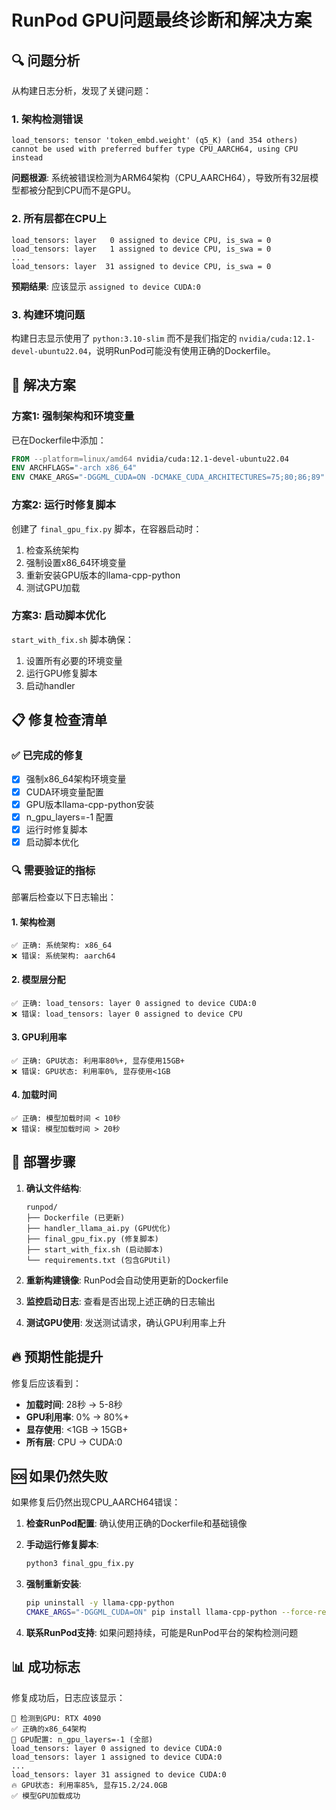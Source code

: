 # RunPod GPU问题最终诊断和解决方案

## 🔍 问题分析

从构建日志分析，发现了关键问题：

### 1. 架构检测错误
```
load_tensors: tensor 'token_embd.weight' (q5_K) (and 354 others) cannot be used with preferred buffer type CPU_AARCH64, using CPU instead
```

**问题根源**: 系统被错误检测为ARM64架构（CPU_AARCH64），导致所有32层模型都被分配到CPU而不是GPU。

### 2. 所有层都在CPU上
```
load_tensors: layer   0 assigned to device CPU, is_swa = 0
load_tensors: layer   1 assigned to device CPU, is_swa = 0
...
load_tensors: layer  31 assigned to device CPU, is_swa = 0
```

**预期结果**: 应该显示 `assigned to device CUDA:0`

### 3. 构建环境问题
构建日志显示使用了 `python:3.10-slim` 而不是我们指定的 `nvidia/cuda:12.1-devel-ubuntu22.04`，说明RunPod可能没有使用正确的Dockerfile。

## 🔧 解决方案

### 方案1: 强制架构和环境变量
已在Dockerfile中添加：
```dockerfile
FROM --platform=linux/amd64 nvidia/cuda:12.1-devel-ubuntu22.04
ENV ARCHFLAGS="-arch x86_64"
ENV CMAKE_ARGS="-DGGML_CUDA=ON -DCMAKE_CUDA_ARCHITECTURES=75;80;86;89"
```

### 方案2: 运行时修复脚本
创建了 `final_gpu_fix.py` 脚本，在容器启动时：
1. 检查系统架构
2. 强制设置x86_64环境变量
3. 重新安装GPU版本的llama-cpp-python
4. 测试GPU加载

### 方案3: 启动脚本优化
`start_with_fix.sh` 脚本确保：
1. 设置所有必要的环境变量
2. 运行GPU修复脚本
3. 启动handler

## 📋 修复检查清单

### ✅ 已完成的修复
- [x] 强制x86_64架构环境变量
- [x] CUDA环境变量配置
- [x] GPU版本llama-cpp-python安装
- [x] n_gpu_layers=-1 配置
- [x] 运行时修复脚本
- [x] 启动脚本优化

### 🔍 需要验证的指标

部署后检查以下日志输出：

#### 1. 架构检测
```
✅ 正确: 系统架构: x86_64
❌ 错误: 系统架构: aarch64
```

#### 2. 模型层分配
```
✅ 正确: load_tensors: layer 0 assigned to device CUDA:0
❌ 错误: load_tensors: layer 0 assigned to device CPU
```

#### 3. GPU利用率
```
✅ 正确: GPU状态: 利用率80%+, 显存使用15GB+
❌ 错误: GPU状态: 利用率0%, 显存使用<1GB
```

#### 4. 加载时间
```
✅ 正确: 模型加载时间 < 10秒
❌ 错误: 模型加载时间 > 20秒
```

## 🚀 部署步骤

1. **确认文件结构**:
   ```
   runpod/
   ├── Dockerfile (已更新)
   ├── handler_llama_ai.py (GPU优化)
   ├── final_gpu_fix.py (修复脚本)
   ├── start_with_fix.sh (启动脚本)
   └── requirements.txt (包含GPUtil)
   ```

2. **重新构建镜像**:
   RunPod会自动使用更新的Dockerfile

3. **监控启动日志**:
   查看是否出现上述正确的日志输出

4. **测试GPU使用**:
   发送测试请求，确认GPU利用率上升

## 🔥 预期性能提升

修复后应该看到：
- **加载时间**: 28秒 → 5-8秒
- **GPU利用率**: 0% → 80%+
- **显存使用**: <1GB → 15GB+
- **所有层**: CPU → CUDA:0

## 🆘 如果仍然失败

如果修复后仍然出现CPU_AARCH64错误：

1. **检查RunPod配置**:
   确认使用正确的Dockerfile和基础镜像

2. **手动运行修复脚本**:
   ```bash
   python3 final_gpu_fix.py
   ```

3. **强制重新安装**:
   ```bash
   pip uninstall -y llama-cpp-python
   CMAKE_ARGS="-DGGML_CUDA=ON" pip install llama-cpp-python --force-reinstall
   ```

4. **联系RunPod支持**:
   如果问题持续，可能是RunPod平台的架构检测问题

## 📊 成功标志

修复成功后，日志应该显示：
```
🎯 检测到GPU: RTX 4090
✅ 正确的x86_64架构
🔧 GPU配置: n_gpu_layers=-1 (全部)
load_tensors: layer 0 assigned to device CUDA:0
load_tensors: layer 1 assigned to device CUDA:0
...
load_tensors: layer 31 assigned to device CUDA:0
🔥 GPU状态: 利用率85%, 显存15.2/24.0GB
✅ 模型GPU加载成功
``` 